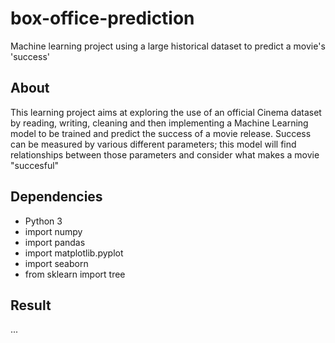 # box-office-prediction
Machine learning project using a large historical dataset to predict a movie's 'success'

## About
This learning project aims at exploring the use of an official Cinema dataset by reading, writing, cleaning and then implementing a Machine Learning model to be trained and predict the success of a movie release. Success can be measured by various different parameters; this model will find relationships between those parameters and consider what makes a movie "succesful"

## Dependencies
* Python 3
* import numpy 
* import pandas 
* import matplotlib.pyplot 
* import seaborn 
* from sklearn import tree

## Result
...
